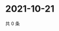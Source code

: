 # 2021-10-21

共 0 条

<!-- BEGIN WEIBO -->
<!-- 最后更新时间 Thu Oct 21 2021 23:17:12 GMT+0800 (China Standard Time) -->

<!-- END WEIBO -->
